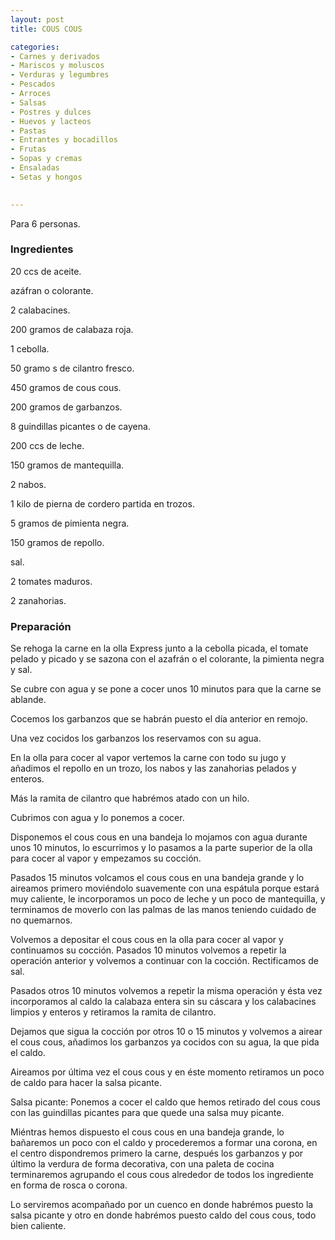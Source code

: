 ```yaml
---
layout: post
title: COUS COUS

categories:
- Carnes y derivados
- Mariscos y moluscos
- Verduras y legumbres
- Pescados
- Arroces
- Salsas
- Postres y dulces
- Huevos y lacteos
- Pastas
- Entrantes y bocadillos
- Frutas
- Sopas y cremas
- Ensaladas
- Setas y hongos
 

---
```


Para 6 personas.

<h3>Ingredientes</h3>

20 ccs de aceite.

azáfran o colorante.

2 calabacines.

200 gramos de calabaza roja.

1 cebolla.

50 gramo s de cilantro fresco.

450 gramos de cous cous.

200 gramos de garbanzos.

8 guindillas picantes o de cayena.

200 ccs de leche.

150 gramos de mantequilla.

2 nabos.

1 kilo de pierna de cordero partida en trozos.

5 gramos de pimienta negra.

150 gramos de repollo.

sal.

2 tomates maduros.

2 zanahorias.

<h3>Preparación</h3>

Se rehoga la carne en la olla Express junto a la cebolla picada, el tomate pelado y picado y se sazona con el azafrán o el colorante, la pimienta negra y sal.

Se cubre con agua y se pone a cocer unos 10 minutos para que la carne se ablande.

Cocemos los garbanzos que se habrán puesto el día anterior en remojo.

Una vez cocidos los garbanzos los reservamos con su agua.

En la olla para cocer al vapor vertemos la carne con todo su jugo y añadimos el repollo en un trozo, los nabos y las zanahorias pelados y enteros.

Más la ramita de cilantro que habrémos atado con un hilo.

Cubrimos con agua y lo ponemos a cocer.

Disponemos el cous cous en una bandeja lo mojamos con agua durante unos 10 minutos, lo escurrimos y lo pasamos a la parte superior de la olla para cocer al vapor y empezamos su cocción.

Pasados 15 minutos volcamos el cous cous en una bandeja grande y lo aireamos primero moviéndolo suavemente con una espátula porque estará muy caliente, le incorporamos un poco de leche y un poco de mantequilla, y terminamos de moverlo con las palmas de las manos teniendo cuidado de no quemarnos.

Volvemos a depositar el cous cous en la olla para cocer al vapor y continuamos su cocción. Pasados 10 minutos volvemos a repetir la operación anterior y volvemos a continuar con la cocción. Rectificamos de sal.

Pasados otros 10 minutos volvemos a repetir la misma operación y ésta vez incorporamos al caldo la calabaza entera sin su cáscara y los calabacines limpios y enteros y retiramos la ramita de cilantro.

Dejamos que sigua la cocción por otros 10 o 15 minutos y volvemos a airear el cous cous, añadimos los garbanzos ya cocidos con su agua, la que pida el caldo.

Aireamos por última vez el cous cous y en éste momento retiramos un poco de caldo para hacer la salsa picante.

Salsa picante: Ponemos a cocer el caldo que hemos retirado del cous cous con las guindillas picantes para que quede una salsa muy picante.

Miéntras hemos dispuesto el cous cous en una bandeja grande, lo bañaremos un poco con el caldo y procederemos a formar una corona, en el centro dispondremos primero la carne, después los garbanzos y por último la verdura de forma decorativa, con una paleta de cocina terminaremos agrupando el cous cous alrededor de todos los ingrediente en forma de rosca o corona.

Lo serviremos acompañado por un cuenco en donde habrémos puesto la salsa picante y otro en donde habrémos puesto caldo del cous cous, todo bien caliente.

